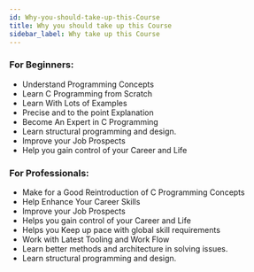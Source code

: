 ```yaml
---
id: Why-you-should-take-up-this-Course
title: Why you should take up this Course
sidebar_label: Why take up this Course
---
```


### For Beginners:
- Understand Programming Concepts
- Learn C Programming from Scratch
- Learn With Lots of Examples
- Precise and to the point Explanation 
- Become An Expert in C Programming
- Learn structural programming and design.
- Improve your Job Prospects
- Help you gain control of your Career and Life

### For Professionals:
- Make for a Good Reintroduction of C Programming Concepts
- Help Enhance Your Career Skills
- Improve your Job Prospects
- Helps you gain control of your Career and Life
- Helps you Keep up pace with global skill requirements
- Work with Latest Tooling and Work Flow
- Learn better methods and architecture in solving issues.
- Learn structural programming and design.

